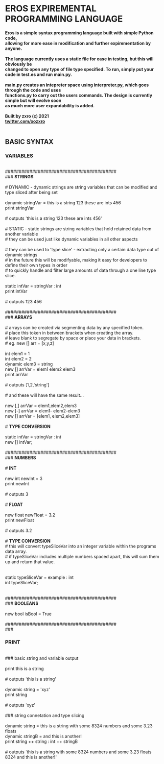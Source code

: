 <h1>EROS EXPIREMENTAL PROGRAMMING LANGUAGE</H1>
  <b><h4>
Eros is a simple syntax programming language built with simple Python code, <br>
allowing for more ease in modification and further expirementation by anyone.<br>
  <br>
The language currently uses a static file for ease in testing, but this will obviously be<br> changed to 
  open any type of file type specified. To run, simply put your code in test.es and run main.py.<br>
  <br> main.py creates an intepreter space using interpreter.py, which goes through the code and uses<br>
    functions.py to carry out the users commands. The design is currently simple but will evolve soon<br>
    as much more user expandability is added.<br><br>
  Built by zxro (c) 2021<br>
  <a href='https://twitter.com/xozxro'>twitter.com/xozxro</a><br>
<br>
  </b></h4>

<h2>BASIC SYNTAX<br></h2>
<h3>VARIABLES<br></h3>
<br>
 #########################################<br>
 ### <b>STRINGS</b><br>
 <br>
 # DYNAMIC - dynamic strings are string variables that can be modified and type sliced after being set<br>
<br>
  dynamic stringVar = this is a string 123 these are ints 456<br>
  print stringVar<br>
<br>
   # outputs 'this is a string 123 these are ints 456'<br>
<br>
 # STATIC - static strings are string variables that hold retained data from another variable<br>
 # they can be used just like dynamic variables in all other aspects<br>
 <br>
 # they can be used to 'type slice' - extracting only a certain data type out of dynamic strings<br>
 # in the future this will be modifyable, making it easy for developers to define their own types in order<br>
 # to quickly handle and filter large amounts of data through a one line type slice.<br>
<br>
  static intVar = stringVar : int<br>
  print intVar<br>
 <br>
   # outputs 123 456<br>
<br>
 #########################################<br>
 ### <b>ARRAYS</b><br>
<br>
 # arrays can be created via segmenting data by any specified token.<br>
 # place this token in between brackets when creating the array.<br>
 # leave blank to segregate by space or place your data in brackets.<br>
 # eg. new [] arr = [x,y,z]<br>
<br>
  int elem1 = 1<br>
  int elem2 = 2<br>
  dynamic elem3 = string<br>
  new [] arrVar = elem1 elem2 elem3<br>
  print arrVar<br>
<br>
  # outputs [1,2,'string']<br>
 <br>
 # and these will have the same result...<br><br>
  new [,] arrVar = elem1,elem2,elem3<br>
  new [-] arrVar = elem1- elem2-elem3<br>
  new [] arrVar = [elem1, elem2,elem3]<br>
 <br>
 # <b>TYPE CONVERSION</b><br>
 <br>
  static intVar = stringVar : int<br>
  new [] intVar;<br>
<br>
 #########################################<br>
 ### <b>NUMBERS</b><br>
 <br>
 # <b>INT</b>
 <br><br>
  new int newInt = 3<br>
  print newInt<br>
<br>
   # outputs 3<br>
<br>
 # <b>FLOAT</b><br>
<br>
  new float newFloat = 3.2<br>
  print newFloat <br>
<br>
  # outputs 3.2<br>
<br>
 # <b>TYPE CONVERSION</b><br>
 # this will convert typeSliceVar into an integer variable within the programs data array. <br>
 # if typeSliceVar includes multiple numbers spaced apart, this will sum them up and return that value.<br>
<br><br>
  static typeSliceVar = example : int<br>
  int typeSliceVar;<br><br>
<br>
 #########################################<br>
 ### <b>BOOLEANS</b>
<br><br>
  new bool isBool = True
<br><br>
 #########################################<br>
 ### <h3><b>PRINT</b></h3><br>
 ### basic string and variable output
<br><br>
  print this is a string<br>
 <br>
   # outputs 'this is a string'
 <br><br>
  dynamic string = 'xyz'<br>
  print string<br>
<br>
   # outputs 'xyz'<br>
<br>
 ### string connetation and type slicing<br>
<br>
  dynamic string = this is a string with some 8324 numbers and some 3.23 floats<br>
  dynamic stringB = and this is another!<br>
  print string ++ string : int ++ stringB<br>
 <br>
   # outputs 'this is a string with some 8324 numbers and some 3.23 floats 8324 and this is another!'<br>
 <br>



